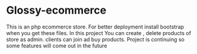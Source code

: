 # Glossy-ecommerce
This is an php ecommerce store.
For better deployment install bootstrap when you get these files.
In this project You can create , delete products of store as admin.
clients can join ad buy products.
Project is continuing so some features will come out in the future
